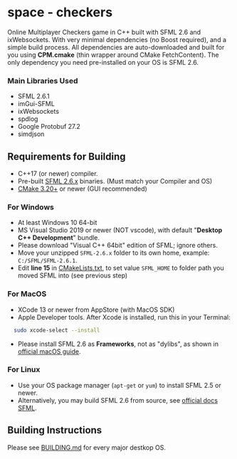 # space - checkers

Online Multiplayer Checkers game in C++ built with SFML 2.6 and ixWebsockets. With very minimal dependencies (no Boost required), and
a simple build process. All dependencies are auto-downloaded and built for you using **CPM.cmake** (thin wrapper around CMake FetchContent). The only dependency you need
pre-installed on your OS is SFML 2.6.

### Main Libraries Used

- SFML 2.6.1
- imGui-SFML
- ixWebsockets
- spdlog
- Google Protobuf 27.2
- simdjson

## Requirements for Building

- C++17 (or newer) compiler.
- Pre-built [SFML 2.6.x](https://www.sfml-dev.org/download/sfml/2.6.1/) binaries. (Must match your Compiler and OS)
- [CMake 3.20+](https://cmake.org/download/) or newer (GUI recommended)

### For Windows

- At least Windows 10 64-bit
- MS Visual Studio 2019 or newer (NOT vscode), with default "**Desktop C++ Development**" bundle.
- Please download "Visual C++ 64bit" edition of SFML; ignore others.
- Move your unzipped `SFML-2.6.x` folder to its own home, example: `C:/SFML/SFML-2.6.1`.
- Edit **line 15** in [CMakeLists.txt](CMakeLists.txt), to set value `SFML_HOME` to folder path you moved SFML into (see previous step)

### For MacOS

- XCode 13 or newer from AppStore (with MacOS SDK)
- Apple Developer tools. After Xcode is installed, run this in your Terminal:

```bash
  sudo xcode-select --install
```

- Please install SFML 2.6 as **Frameworks**, not as "dylibs", as shown in [official macOS guide](https://www.sfml-dev.org/tutorials/2.6/start-osx.php).

### For Linux

- Use your OS package manager (`apt-get` or `yum`) to install SFML 2.5 or newer.
- Alternatively, you may build SFML 2.6 from source, see [official docs SFML](https://www.sfml-dev.org/tutorials/2.6/start-linux.php).

## Building Instructions

Please see [BUILDING.md](BUILDING.md) for every major destkop OS.

